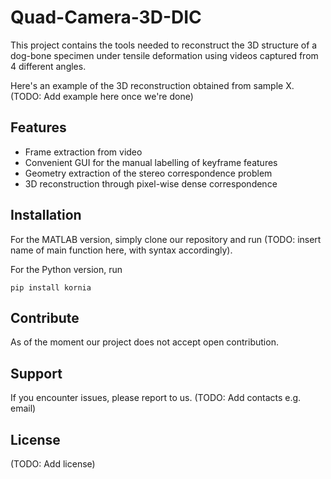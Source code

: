 Quad-Camera-3D-DIC
==================

This project contains the tools needed to reconstruct the 3D structure of a dog-bone specimen under tensile deformation using videos captured from 4 different angles.

Here's an example of the 3D reconstruction obtained from sample X.
(TODO: Add example here once we're done)

Features
--------

- Frame extraction from video
- Convenient GUI for the manual labelling of keyframe features
- Geometry extraction of the stereo correspondence problem
- 3D reconstruction through pixel-wise dense correspondence

Installation
------------

For the MATLAB version, simply clone our repository and run (TODO: insert name of main function here, with syntax accordingly).

For the Python version, run

	pip install kornia

Contribute
----------

As of the moment our project does not accept open contribution.

Support
-------

If you encounter issues, please report to us.
(TODO: Add contacts e.g. email)

License
-------

(TODO: Add license)